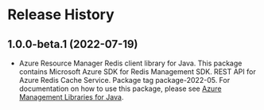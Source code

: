 # Release History

## 1.0.0-beta.1 (2022-07-19)

- Azure Resource Manager Redis client library for Java. This package contains Microsoft Azure SDK for Redis Management SDK. REST API for Azure Redis Cache Service. Package tag package-2022-05. For documentation on how to use this package, please see [Azure Management Libraries for Java](https://aka.ms/azsdk/java/mgmt).
